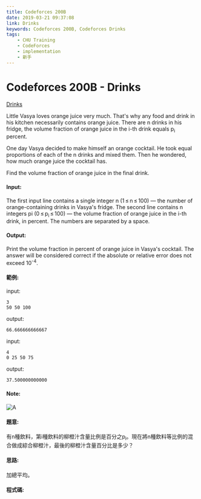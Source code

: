 ```yaml
---
title: Codeforces 200B
date: 2019-03-21 09:37:08
link: Drinks
keywords: Codeforces 200B, Codeforces Drinks
tags:
    - CHU Training
    - CodeForces
    - implementation
    - 新手 
---
```

# Codeforces 200B - Drinks
[Drinks](https://codeforces.com/problemset/problem/200/B)

Little Vasya loves orange juice very much. That's why any food and drink in his kitchen necessarily contains orange juice. There are n drinks in his fridge, the volume fraction of orange juice in the i-th drink equals p<sub>i</sub> percent.
<!-- more -->
One day Vasya decided to make himself an orange cocktail. He took equal proportions of each of the n drinks and mixed them. Then he wondered, how much orange juice the cocktail has.

Find the volume fraction of orange juice in the final drink.

#### Input:
The first input line contains a single integer n (1 ≤ n ≤ 100) — the number of orange-containing drinks in Vasya's fridge. The second line contains n integers pi (0 ≤ p<sub>i</sub> ≤ 100) — the volume fraction of orange juice in the i-th drink, in percent. The numbers are separated by a space.
#### Output:
Print the volume fraction in percent of orange juice in Vasya's cocktail. The answer will be considered correct if the absolute or relative error does not exceed 10<sup>-4</sup>.
#### 範例:
input:
```
3
50 50 100
```
output:
```
66.666666666667
```
input:
```
4
0 25 50 75
```
output:
```
37.500000000000
```

#### Note:
![A](A.PNG)

#### 題意:
有n種飲料，第i種飲料的柳橙汁含量比例是百分之p<sub>i</sub>。現在將n種飲料等比例的混合做成綜合柳橙汁，最後的柳橙汁含量百分比是多少？

#### 思路:
加總平均。

#### 程式碼:
<script src="https://gist.github.com/Daviswww/b9a845e27cfb68cdf7fc52926580f9bc.js"></script>
